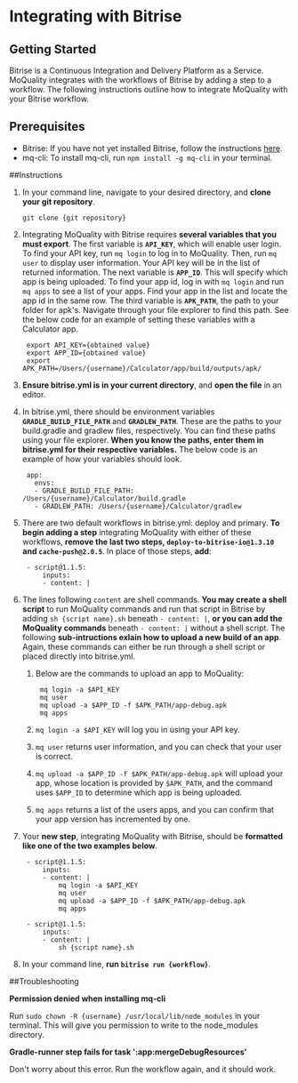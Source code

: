 # Integrating with Bitrise

## Getting Started
Bitrise is a Continuous Integration and Delivery Platform as a Service. MoQuality integrates with the workflows of Bitrise by adding a step to a workflow. The following instructions outline how to integrate MoQuality with your Bitrise workflow.

## Prerequisites
* Bitrise: If you have not yet installed Bitrise, follow the instructions [here](https://www.bitrise.io/cli).
* mq-cli: To install mq-cli, run `npm install -g mq-cli` in your terminal.

##Instructions
1. In your command line, navigate to your desired directory, and **clone your git repository**.

    ```
    git clone {git repository}
    ```

2. Integrating MoQuality with Bitrise requires **several variables that you must export**. The first variable is **`API_KEY`**, which will enable user login. To find your API key, run `mq login` to log in to MoQuality. Then, run `mq user` to display user information. Your API key will be in the list of returned information. The next variable is **`APP_ID`**. This will specify which app is being uploaded. To find your app id, log in with `mq login` and run `mq apps` to see a list of your apps. Find your app in the list and locate the app id in the same row. The third variable is **`APK_PATH`**, the path to your folder for apk's. Navigate through your file explorer to find this path. See the below code for an example of setting these variables with a Calculator app.

        export API_KEY={obtained value}
        export APP_ID={obtained value}
        export APK_PATH=/Users/{username}/Calculator/app/build/outputs/apk/

3. **Ensure bitrise.yml is in your current directory**, and **open the file** in an editor.

4. In bitrise.yml, there should be environment variables **`GRADLE_BUILD_FILE_PATH`** and **`GRADLEW_PATH`**. These are the paths to your build.gradle and gradlew files, respectively. You can find these paths using your file explorer. **When you know the paths, enter them in bitrise.yml for their respective variables.** The below code is an example of how your variables should look.


        app:
          envs:
          - GRADLE_BUILD_FILE_PATH: /Users/{username}/Calculator/build.gradle
          - GRADLEW_PATH: /Users/{username}/Calculator/gradlew

5. There are two default workflows in bitrise.yml: deploy and primary. **To begin adding a step** integrating MoQuality with either of these workflows, **remove the last two steps, `deploy-to-bitrise-io@1.3.10` and `cache-push@2.0.5`**. In place of those steps, **add**:

        - script@1.1.5:
            inputs:
            - content: |

6. The lines following `content` are shell commands. **You may create a shell script** to run MoQuality commands and run that script in Bitrise by adding `sh {script name}.sh` beneath `- content: |`, **or you can add the MoQuality commands** beneath `- content: |` without a shell script. The following **sub-intructions exlain how to upload a new build of an app**. Again, these commands can either be run through a shell script or placed directly into bitrise.yml.

    1. Below are the commands to upload an app to MoQuality:

            mq login -a $API_KEY
            mq user
            mq upload -a $APP_ID -f $APK_PATH/app-debug.apk
            mq apps
    
    2. `mq login -a $API_KEY` will log you in using your API key.

    3. `mq user` returns user information, and you can check that your user is correct.

    4. `mq upload -a $APP_ID -f $APK_PATH/app-debug.apk` will upload your app, whose location is provided by `$APK_PATH`, and the command uses `$APP_ID` to determine which app is being uploaded.

    5. `mq apps` returns a list of the users apps, and you can confirm that your app version has incremented by one.

7. Your **new step**, integrating MoQuality with Bitrise, should be **formatted like one of the two examples below**.

        - script@1.1.5:
            inputs:
            - content: |
                mq login -a $API_KEY
                mq user
                mq upload -a $APP_ID -f $APK_PATH/app-debug.apk
                mq apps

        - script@1.1.5:
            inputs:
            - content: |
                sh {script name}.sh

8. In your command line, **run `bitrise run {workflow}`**.

##Troubleshooting

**Permission denied when installing mq-cli**

Run `sudo chown -R {username} /usr/local/lib/node_modules` in your terminal. This will give you permission to write to the node_modules directory.

**Gradle-runner step fails for task ':app:mergeDebugResources'**

Don't worry about this error. Run the workflow again, and it should work.
